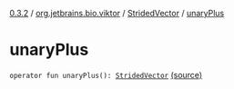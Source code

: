 [0.3.2](../../index.md) / [org.jetbrains.bio.viktor](../index.md) / [StridedVector](index.md) / [unaryPlus](.)

# unaryPlus

`operator fun unaryPlus(): `[`StridedVector`](index.md) [(source)](https://github.com/JetBrains-Research/viktor/blob/0.3.2/src/main/kotlin/org/jetbrains/bio/viktor/StridedVector.kt#L336)